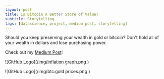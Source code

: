 ```yaml
---
layout: post
title: Is Bitcoin A Better Store of Value? 
subtitle: Storytelling
tags: [datascience, project, medium post, storytelling]
---
```

Should you keep preserving your wealth in gold or bitcoin? Don't hold all of your wealth in dollars and lose purchasing power.

Check out my [Medium Post](https://medium.com/@malex140/is-bitcoin-a-better-store-of-value-477b3e369073)!

[![GitHub Logo](/img/inflation graph.png	)](https://medium.com/@malex140/is-bitcoin-a-better-store-of-value-477b3e369073)

![GitHub Logo](/img/btc:gold prices.png	)
